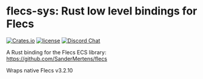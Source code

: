 # flecs-sys: Rust low level bindings for Flecs

[![Crates.io](https://img.shields.io/crates/v/flecs.svg)](https://crates.io/crates/flecs-sys)
[![license](https://img.shields.io/badge/license-MIT-blue.svg)](https://github.com/jazzay/flecs-rs/blob/HEAD/LICENSE)
[![Discord Chat](https://img.shields.io/discord/633826290415435777.svg?style=for-the-badge&color=%235a64f6)](https://discord.gg/BEzP5Rgrrp)

A Rust binding for the Flecs ECS library:
<https://github.com/SanderMertens/flecs>

Wraps native Flecs v3.2.10
